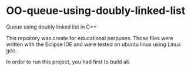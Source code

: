 # OO-queue-using-doubly-linked-list
Queue using doubly linked list in C++

This repoitory was create for educational perpuses.
Those files were written with the Eclipse IDE and were tested on ubuntu linux using Linux gcc.

In order to run this project, you had first to build all.

